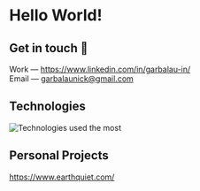 # Hello World!

## Get in touch 📨

 Work — https://www.linkedin.com/in/garbalau-in/<br/>
 Email — garbalaunick@gmail.com <br/> 

## Technologies

<img width="" src="https://github-readme-stats.vercel.app/api/top-langs/?username=garbalau-github&layout=compact&hide_title=1&card_width=300" alt="Technologies used the most" />

## Personal Projects

https://www.earthquiet.com/

<!--
**garbalau-github/garbalau-github** is a ✨ _special_ ✨ repository because its `README.md` (this file) appears on your GitHub profile.

Here are some ideas to get you started:

- 🔭 I’m currently working on ...
- 🌱 I’m currently learning ...
- 👯 I’m looking to collaborate on ...
- 🤔 I’m looking for help with ...
- 💬 Ask me about ...
- 📫 How to reach me: ...
- 😄 Pronouns: ...
- ⚡ Fun fact: ...
-->
